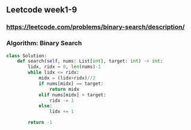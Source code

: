 ##  Leetcode week1-9

### https://leetcode.com/problems/binary-search/description/
### Algorithm: Binary Search


``` python
class Solution:
    def search(self, nums: List[int], target: int) -> int:
        lidx, ridx = 0, len(nums)-1
        while lidx <= ridx:
            midx = (lidx+ridx)//2
            if nums[midx] == target:
                return midx
            elif nums[midx] > target:
                ridx -= 1
            else:
                lidx += 1

        return -1
```
